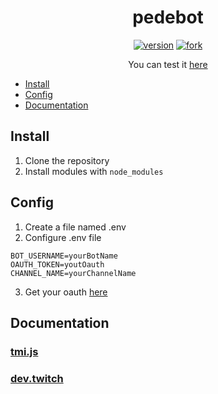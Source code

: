<h1 align='center'>
  pedebot
</h1>

<p align='center'>
<a href="https://github.com/JoaoPedroAlvarenga/pedebot-twitch/releases"><!--
--><img src="https://img.shields.io/github/package-json/v/joaopedroalvarenga/pedebot-twitch?style=flat-square&logo=twitch&colorA=333333&colorB=707070" alt="version"><!--
--></a>
<a href="https://github.com/JoaoPedroAlvarenga/pedebot-twitch/fork"><!--
--><img src="https://img.shields.io/static/v1?style=flat-square&label=&message=fork&logo=github&colorA=333333&colorB=707070" alt="fork"><!--
--></a>
</p>

<p align='center'>
  You can test it <a href='https://www.twitch.tv/pedroalvarenga7'>here</a>
</p>

- [Install](#install)
- [Config](#config)
- [Documentation](#documentation)

## Install

1. Clone the repository
2. Install modules with `node_modules`

## Config

1. Create a file named .env
2. Configure .env file

```
BOT_USERNAME=yourBotName
OAUTH_TOKEN=youtOauth
CHANNEL_NAME=yourChannelName
```

3. Get your oauth [here](https://twitchapps.com/tmi/)

## Documentation

### [tmi.js](https://github.com/tmijs/tmi.js)

### [dev.twitch](https://dev.twitch.tv/docs/irc)

